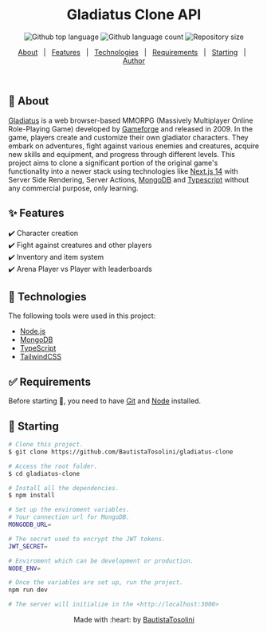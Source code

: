 <h1 align="center">Gladiatus Clone API</h1>

<p align="center">
  <img alt="Github top language" src="https://img.shields.io/github/languages/top/BautistaTosolini/gladiatus-clone?color=56BEB8">

  <img alt="Github language count" src="https://img.shields.io/github/languages/count/BautistaTosolini/gladiatus-clone?color=56BEB8">

  <img alt="Repository size" src="https://img.shields.io/github/repo-size/BautistaTosolini/gladiatus-clone?color=56BEB8">
</p>

<p align="center">
  <a href="#dart-about">About</a> &#xa0; | &#xa0; 
  <a href="#sparkles-features">Features</a> &#xa0; | &#xa0;
  <a href="#rocket-technologies">Technologies</a> &#xa0; | &#xa0;
  <a href="#white_check_mark-requirements">Requirements</a> &#xa0; | &#xa0;
  <a href="#checkered_flag-starting">Starting</a> &#xa0; | &#xa0;
  <a href="https://github.com/BautistaTosolini" target="_blank">Author</a>
</p>

<br>

## :dart: About ##

<a href="https://lobby.gladiatus.gameforge.com" target="_blank">Gladiatus</a> is a web browser-based MMORPG (Massively Multiplayer Online Role-Playing Game) developed by 
<a href="https://gameforge.com" target="_blank">Gameforge</a> and released in 2009. In the game, players create and customize their own gladiator characters. They embark on adventures, fight against various enemies and creatures, acquire new skills and equipment, and progress through different levels. This project aims to clone a significant portion of the original game's functionality into a newer stack using technologies like <a href="https://nextjs.org" target="_blank">Next.js 14</a> with Server Side Rendering, Server Actions, <a href='https://www.mongodb.com/' target="_blank">MongoDB</a> and <a href='https://www.typescriptlang.org' target="_blank">Typescript</a> without any commercial purpose, only learning.

## :sparkles: Features ##

:heavy_check_mark: Character creation\
:heavy_check_mark: Fight against creatures and other players\
:heavy_check_mark: Inventory and item system\
:heavy_check_mark: Arena Player vs Player with leaderboards

## :rocket: Technologies ##

The following tools were used in this project:

- [Node.js](https://nodejs.org/en/)
- [MongoDB](www.mongodb.com/en)
- [TypeScript](https://www.typescriptlang.org/)
- [TailwindCSS](https://tailwindcss.com/)

## :white_check_mark: Requirements ##

Before starting :checkered_flag:, you need to have [Git](https://git-scm.com) and [Node](https://nodejs.org/en/) installed.

## :checkered_flag: Starting ##

```bash
# Clone this project.
$ git clone https://github.com/BautistaTosolini/gladiatus-clone

# Access the root folder.
$ cd gladiatus-clone

# Install all the dependencies.
$ npm install

# Set up the enviroment variables.
# Your connection url for MongoDB.
MONGODB_URL=

# The secret used to encrypt the JWT tokens.
JWT_SECRET=

# Enviroment which can be development or production.
NODE_ENV=

# Once the variables are set up, run the project.
npm run dev

# The server will initialize in the <http://localhost:3000>
```

<p align="center">Made with :heart: by <a href="https://github.com/BautistaTosolini" target="_blank">BautistaTosolini</a></p>

&#xa0;
